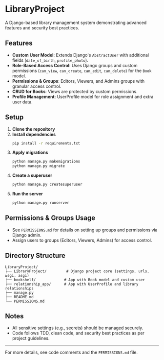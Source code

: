 # LibraryProject

A Django-based library management system demonstrating advanced features and security best practices.

## Features
- **Custom User Model**: Extends Django's `AbstractUser` with additional fields (`date_of_birth`, `profile_photo`).
- **Role-Based Access Control**: Uses Django groups and custom permissions (`can_view`, `can_create`, `can_edit`, `can_delete`) for the `Book` model.
- **Permissions & Groups**: Editors, Viewers, and Admins groups with granular access control.
- **CRUD for Books**: Views are protected by custom permissions.
- **Profile Management**: UserProfile model for role assignment and extra user data.

## Setup
1. **Clone the repository**
2. **Install dependencies**
   ```bash
   pip install -r requirements.txt
   ```
3. **Apply migrations**
   ```bash
   python manage.py makemigrations
   python manage.py migrate
   ```
4. **Create a superuser**
   ```bash
   python manage.py createsuperuser
   ```
5. **Run the server**
   ```bash
   python manage.py runserver
   ```

## Permissions & Groups Usage
- See `PERMISSIONS.md` for details on setting up groups and permissions via Django admin.
- Assign users to groups (Editors, Viewers, Admins) for access control.

## Directory Structure
```
LibraryProject/
├── LibraryProject/         # Django project core (settings, urls, wsgi, asgi)
├── bookshelf/             # App with Book model and custom user
├── relationship_app/      # App with UserProfile and library relationships
├── manage.py
├── README.md
└── PERMISSIONS.md
```

## Notes
- All sensitive settings (e.g., secrets) should be managed securely.
- Code follows TDD, clean code, and security best practices as per project guidelines.

---
For more details, see code comments and the `PERMISSIONS.md` file.

